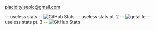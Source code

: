 placidityisepic@gmail.com

-- useless stats --
![GitHub Stats](https://github-readme-stats.vercel.app/api?username=PlacidityIsEpic&theme=onedark&show_icons=true&hide_border=true&count_private=true)
-- useless stats pt. 2 --
![getalife](https://www.ourtimebd.com/beta/wp-content/uploads/2016/04/Lead-1.gif)
-- useless stats pt. 3 --
![GitHub Stats](https://github-readme-stats.vercel.app/api/top-langs/?username=PlacidityIsEpic&theme=onedark&show_icons=true&hide_border=true&layout=compact)
